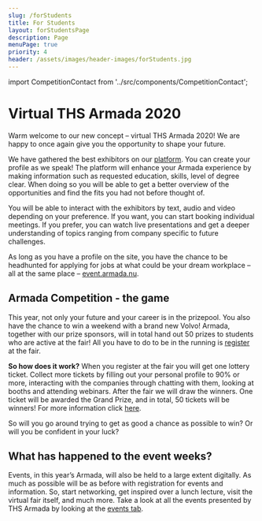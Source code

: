 ```yaml
---
slug: /forStudents
title: For Students
layout: forStudentsPage
description: Page
menuPage: true
priority: 4
header: /assets/images/header-images/forStudents.jpg
---
```

import CompetitionContact from '../src/components/CompetitionContact';

# Virtual THS Armada 2020

Warm welcome to our new concept – virtual THS Armada 2020! We are happy to once again give you the opportunity to shape your future.

We have gathered the best exhibitors on our [platform](https://event.armada.nu/sv/event/3994). You can create your profile as we speak! The platform will enhance your Armada experience by making information such as requested education, skills, level of degree clear. When doing so you will be able to get a better overview of the opportunities and find the fits you had not before thought of.

You will be able to interact with the exhibitors by text, audio and video depending on your preference. If you want, you can start booking individual meetings. If you prefer, you can watch live presentations and get a deeper understanding of topics ranging from company specific to future challenges.

As long as you have a profile on the site, you have the chance to be headhunted for applying for jobs at what could be your dream workplace – all at the same place – [event.armada.nu](https://event.armada.nu/sv/event/3994).

## Armada Competition - the game

This year, not only your future and your career is in the prizepool. You also have the chance to win a weekend with a brand new Volvo! Armada, together with our prize sponsors,  will in total hand out 50 prizes to students who are active at the fair! All you have to do to be in the running is [register](https://event.armada.nu/sv/event/3994) at the fair.

<p><b id='sustainability-color'>So how does it work?</b> When you register at the fair you will get one lottery ticket. Collect more tickets by filling out your personal profile to 90% or more, interacting with the companies through chatting with them, looking at booths and attending webinars. After the fair we will draw the winners. One ticket will be awarded the Grand Prize, and in total, 50 tickets will be winners! For more information click <a href='/armadacompetition'>here</a>.</p>

So will you go around trying to get as good a chance as possible to win? Or will you be confident in your luck?

<CompetitionContact/>

## What has happened to the event weeks?

Events, in this year’s Armada, will also be held to a large extent digitally. As much as possible will be as before with registration for events and information. So, start networking, get inspired over a lunch lecture, visit the virtual fair itself, and much more. Take a look at all the events presented by THS Armada by looking at the [events tab](https://armada.nu/events).